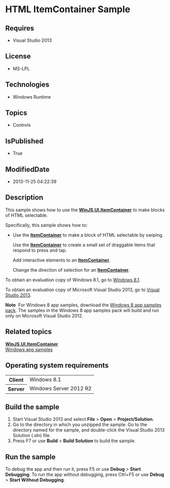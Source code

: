 # HTML ItemContainer Sample
## Requires
* Visual Studio 2013
## License
* MS-LPL
## Technologies
* Windows Runtime
## Topics
* Controls
## IsPublished
* True
## ModifiedDate
* 2013-11-25 04:22:39
## Description

<div id="mainSection">
<p>This sample shows how to use the <a href="http://msdn.microsoft.com/library/windows/apps/dn255188">
<b>WinJS.UI.ItemContainer</b></a> to make blocks of HTML selectable. </p>
<p>Specifically, this sample shows how to:</p>
<ul>
<li>
<p>Use the <a href="http://msdn.microsoft.com/library/windows/apps/dn255188"><b>ItemContainer</b></a> to make a block of HTML selectable by swiping.
</p>
<p>Use the <a href="http://msdn.microsoft.com/library/windows/apps/dn255188"><b>ItemContainer</b></a> to create a small set of draggable items that respond to press and tap.
</p>
<p>Add interactive elements to an <a href="http://msdn.microsoft.com/library/windows/apps/dn255188">
<b>ItemContainer</b></a>.</p>
<p>Change the direction of selection for an <a href="http://msdn.microsoft.com/library/windows/apps/dn255188">
<b>ItemContainer</b></a>.</p>
</li></ul>
<p>To obtain an evaluation copy of Windows&nbsp;8.1, go to <a href="http://go.microsoft.com/fwlink/p/?linkid=301696">
Windows&nbsp;8.1</a>. </p>
<p>To obtain an evaluation copy of Microsoft Visual Studio&nbsp;2013, go to <a href="http://go.microsoft.com/fwlink/p/?linkid=301697">
Visual Studio&nbsp;2013</a>. </p>
<p></p>
<p class="note"><b>Note</b>&nbsp;&nbsp;For Windows&nbsp;8 app samples, download the <a href="http://go.microsoft.com/fwlink/p/?LinkId=301698">
Windows&nbsp;8 app samples pack</a>. The samples in the Windows&nbsp;8 app samples pack will build and run only on Microsoft Visual Studio&nbsp;2012.</p>
<p></p>
<h2><a id="related_topics"></a>Related topics</h2>
<dl><dt><a href="http://msdn.microsoft.com/library/windows/apps/dn255188"><b>WinJS.UI.ItemContainer</b></a>
</dt><dt><a href="http://go.microsoft.com/fwlink/p/?LinkID=227694">Windows app samples</a>
</dt></dl>
<h2>Operating system requirements</h2>
<table>
<tbody>
<tr>
<th>Client</th>
<td><dt>Windows&nbsp;8.1 </dt></td>
</tr>
<tr>
<th>Server</th>
<td><dt>Windows Server&nbsp;2012&nbsp;R2 </dt></td>
</tr>
</tbody>
</table>
<h2>Build the sample</h2>
<p></p>
<ol>
<li>Start Visual Studio&nbsp;2013 and select <b>File</b> &gt; <b>Open</b> &gt; <b>Project/Solution</b>.
</li><li>Go to the directory in which you unzipped the sample. Go to the directory named for the sample, and double-click the Visual Studio&nbsp;2013 Solution (.sln) file.
</li><li>Press F7 or use <b>Build</b> &gt; <b>Build Solution</b> to build the sample. </li></ol>
<p></p>
<h2>Run the sample</h2>
<p>To debug the app and then run it, press F5 or use <b>Debug</b> &gt; <b>Start Debugging</b>. To run the app without debugging, press Ctrl&#43;F5 or use
<b>Debug</b> &gt; <b>Start Without Debugging</b>. </p>
</div>
